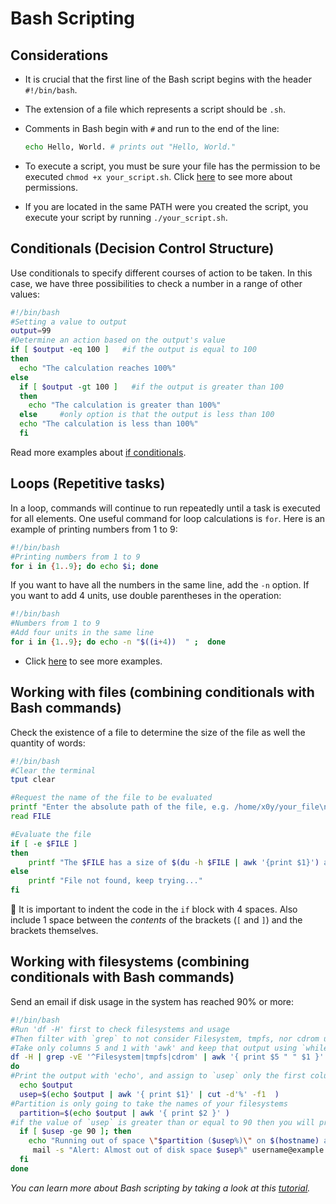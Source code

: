 # Bash Scripting

## Considerations

* It is crucial that the first line of the Bash script begins with the header `#!/bin/bash`.
* The extension of a file which represents a script should be `.sh`.
* Comments in Bash begin with `#` and run to the end of the line:

  ```bash
  echo Hello, World. # prints out "Hello, World."
  ```

* To execute a script, you must be sure your file has the permission to be executed `chmod +x your_script.sh`. Click [here](file-permissions.md) to see more about permissions.
* If you are located in the same PATH were you created the script, you execute your script by running `./your_script.sh`.

## Conditionals \(Decision Control Structure\)

Use conditionals to specify different courses of action to be taken. In this case, we have three possibilities to check a number in a range of other values:

```bash
#!/bin/bash
#Setting a value to output
output=99
#Determine an action based on the output's value
if [ $output -eq 100 ]   #if the output is equal to 100
then
  echo "The calculation reaches 100%"
else
  if [ $output -gt 100 ]   #if the output is greater than 100
  then
    echo "The calculation is greater than 100%"
  else     #only option is that the output is less than 100
  echo "The calculation is less than 100%"
  fi
```

Read more examples about [if conditionals](http://tldp.org/LDP/Bash-Beginners-Guide/html/sect_07_01.html).

## Loops \(Repetitive tasks\)

In a loop, commands will continue to run repeatedly until a task is executed for all elements. One useful command for loop calculations is `for`. Here is an example of printing numbers from 1 to 9:

```bash
#!/bin/bash
#Printing numbers from 1 to 9
for i in {1..9}; do echo $i; done
```

If you want to have all the numbers in the same line, add the `-n` option. If you want to add 4 units, use double parentheses in the operation:

```bash
#!/bin/bash
#Numbers from 1 to 9
#Add four units in the same line
for i in {1..9}; do echo -n "$((i+4))  " ;  done
```

* Click [here](https://www.tldp.org/LDP/abs/html/loops1.html) to see more examples.

## Working with files \(combining conditionals with Bash commands\)

Check the existence of a file to determine the size of the file as well the quantity of words:

```bash
#!/bin/bash
#Clear the terminal
tput clear

#Request the name of the file to be evaluated
printf "Enter the absolute path of the file, e.g. /home/x0y/your_file\n"
read FILE

#Evaluate the file
if [ -e $FILE ]
then
    printf "The $FILE has a size of $(du -h $FILE | awk '{print $1}') and it contains $(wc -w $FILE | awk '{print $1}') words.\n"
else
    printf "File not found, keep trying..."
fi
```

📝 It is important to indent the code in the `if` block with 4 spaces. Also include 1 space between the _contents_ of the brackets \(`[` and `]`\) and the brackets themselves.

## Working with filesystems \(combining conditionals with Bash commands\)

Send an email if disk usage in the system has reached 90% or more:

```bash
#!/bin/bash
#Run 'df -H' first to check filesystems and usage
#Then filter with `grep` to not consider Filesystem, tmpfs, nor cdrom using the options `-vE`
#Take only columns 5 and 1 with 'awk' and keep that output using `while read` to do an action
df -H | grep -vE '^Filesystem|tmpfs|cdrom' | awk '{ print $5 " " $1 }' | while read output;
do
#Print the output with 'echo', and assign to `usep` only the first column of output, taking out '%'
  echo $output
  usep=$(echo $output | awk '{ print $1}' | cut -d'%' -f1  )
#Partition is only going to take the names of your filesystems
  partition=$(echo $output | awk '{ print $2 }' )
#if the value of `usep` is greater than or equal to 90 then you will print a message and send an email to alert
  if [ $usep -ge 90 ]; then
    echo "Running out of space \"$partition ($usep%)\" on $(hostname) as on $(date)" |
     mail -s "Alert: Almost out of disk space $usep%" username@example.com
  fi
done
```

_You can learn more about Bash scripting by taking a look at this_ [_tutorial_](http://www.tldp.org/LDP/abs/html/)_._

